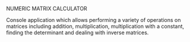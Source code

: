 NUMERIC MATRIX CALCULATOR

Console application which allows performing a variety of operations on matrices including addition, multiplication, multiplication with a constant, finding the determinant and dealing with inverse matrices.
